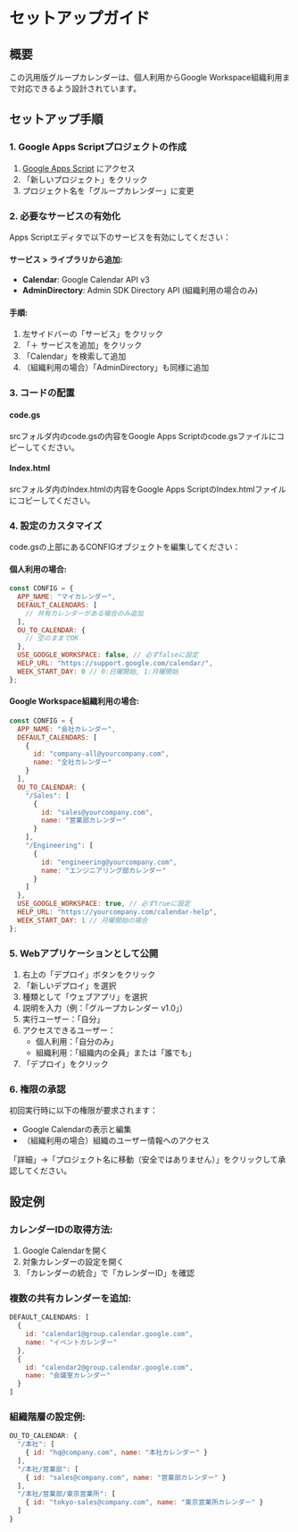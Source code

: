 # セットアップガイド

## 概要
この汎用版グループカレンダーは、個人利用からGoogle Workspace組織利用まで対応できるよう設計されています。

## セットアップ手順

### 1. Google Apps Scriptプロジェクトの作成
1. [Google Apps Script](https://script.google.com/) にアクセス
2. 「新しいプロジェクト」をクリック
3. プロジェクト名を「グループカレンダー」に変更

### 2. 必要なサービスの有効化
Apps Scriptエディタで以下のサービスを有効にしてください：

#### サービス > ライブラリから追加:
- **Calendar**: Google Calendar API v3
- **AdminDirectory**: Admin SDK Directory API (組織利用の場合のみ)

#### 手順:
1. 左サイドバーの「サービス」をクリック
2. 「＋ サービスを追加」をクリック
3. 「Calendar」を検索して追加
4. （組織利用の場合）「AdminDirectory」も同様に追加

### 3. コードの配置

#### code.gs
srcフォルダ内のcode.gsの内容をGoogle Apps Scriptのcode.gsファイルにコピーしてください。

#### Index.html
srcフォルダ内のIndex.htmlの内容をGoogle Apps ScriptのIndex.htmlファイルにコピーしてください。

### 4. 設定のカスタマイズ

code.gsの上部にあるCONFIGオブジェクトを編集してください：

#### 個人利用の場合:
```javascript
const CONFIG = {
  APP_NAME: "マイカレンダー",
  DEFAULT_CALENDARS: [
    // 共有カレンダーがある場合のみ追加
  ],
  OU_TO_CALENDAR: {
    // 空のままでOK
  },
  USE_GOOGLE_WORKSPACE: false, // 必ずfalseに設定
  HELP_URL: "https://support.google.com/calendar/",
  WEEK_START_DAY: 0 // 0:日曜開始, 1:月曜開始
};
```

#### Google Workspace組織利用の場合:
```javascript
const CONFIG = {
  APP_NAME: "会社カレンダー",
  DEFAULT_CALENDARS: [
    {
      id: "company-all@yourcompany.com",
      name: "全社カレンダー"
    }
  ],
  OU_TO_CALENDAR: {
    "/Sales": [
      {
        id: "sales@yourcompany.com",
        name: "営業部カレンダー"
      }
    ],
    "/Engineering": [
      {
        id: "engineering@yourcompany.com",
        name: "エンジニアリング部カレンダー"
      }
    ]
  },
  USE_GOOGLE_WORKSPACE: true, // 必ずtrueに設定
  HELP_URL: "https://yourcompany.com/calendar-help",
  WEEK_START_DAY: 1 // 月曜開始の場合
};
```

### 5. Webアプリケーションとして公開

1. 右上の「デプロイ」ボタンをクリック
2. 「新しいデプロイ」を選択
3. 種類として「ウェブアプリ」を選択
4. 説明を入力（例：「グループカレンダー v1.0」）
5. 実行ユーザー：「自分」
6. アクセスできるユーザー：
   - 個人利用：「自分のみ」
   - 組織利用：「組織内の全員」または「誰でも」
7. 「デプロイ」をクリック

### 6. 権限の承認

初回実行時に以下の権限が要求されます：
- Google Calendarの表示と編集
- （組織利用の場合）組織のユーザー情報へのアクセス

「詳細」→「プロジェクト名に移動（安全ではありません）」をクリックして承認してください。

## 設定例

### カレンダーIDの取得方法:
1. Google Calendarを開く
2. 対象カレンダーの設定を開く
3. 「カレンダーの統合」で「カレンダーID」を確認

### 複数の共有カレンダーを追加:
```javascript
DEFAULT_CALENDARS: [
  {
    id: "calendar1@group.calendar.google.com",
    name: "イベントカレンダー"
  },
  {
    id: "calendar2@group.calendar.google.com", 
    name: "会議室カレンダー"
  }
]
```

### 組織階層の設定例:
```javascript
OU_TO_CALENDAR: {
  "/本社": [
    { id: "hq@company.com", name: "本社カレンダー" }
  ],
  "/本社/営業部": [
    { id: "sales@company.com", name: "営業部カレンダー" }
  ],
  "/本社/営業部/東京営業所": [
    { id: "tokyo-sales@company.com", name: "東京営業所カレンダー" }
  ]
}
```
